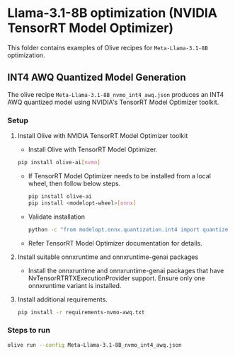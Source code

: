 # Llama-3.1-8B optimization (NVIDIA TensorRT Model Optimizer)

This folder contains examples of Olive recipes for `Meta-Llama-3.1-8B` optimization.

## INT4 AWQ Quantized Model Generation

The olive recipe `Meta-Llama-3.1-8B_nvmo_int4_awq.json` produces an INT4 AWQ quantized model using NVIDIA's TensorRT Model Optimizer toolkit.

### Setup

1. Install Olive with NVIDIA TensorRT Model Optimizer toolkit

    - Install Olive with TensorRT Model Optimizer.
    ```bash
    pip install olive-ai[nvmo]
    ```

    - If TensorRT Model Optimizer needs to be installed from a local wheel, then follow below steps.

        ```bash
        pip install olive-ai
        pip install <modelopt-wheel>[onnx]
        ```

    - Validate installation
        ```bash
        python -c "from modelopt.onnx.quantization.int4 import quantize as quantize_int4"
        ```

    - Refer TensorRT Model Optimizer documentation for details.

2. Install suitable onnxruntime and onnxruntime-genai packages

    - Install the onnxruntime and onnxruntime-genai packages that have NvTensorRTRTXExecutionProvider support. Ensure only one onnxruntime variant is installed.

3. Install additional requirements.

    ```bash
    pip install -r requirements-nvmo-awq.txt
    ```

### Steps to run

```bash
olive run --config Meta-Llama-3.1-8B_nvmo_int4_awq.json
```
